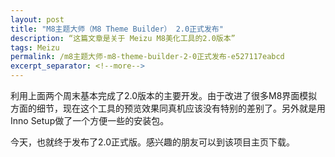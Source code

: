 ```yaml
---
layout: post
title: "M8主题大师（M8 Theme Builder） 2.0正式发布"
description: “这篇文章是关于 Meizu M8美化工具的2.0版本”
tags: Meizu
permalink: /m8主题大师-m8-theme-builder-2-0正式发布-e527117eabcd
excerpt_separator: <!--more-->
---
```

利用上面两个周末基本完成了2.0版本的主要开发。由于改进了很多M8界面模拟方面的细节，现在这个工具的预览效果同真机应该没有特别的差别了。另外就是用Inno Setup做了一个方便一些的安装包。

今天，也就终于发布了2.0正式版。感兴趣的朋友可以到该项目主页下载。
<!--more-->